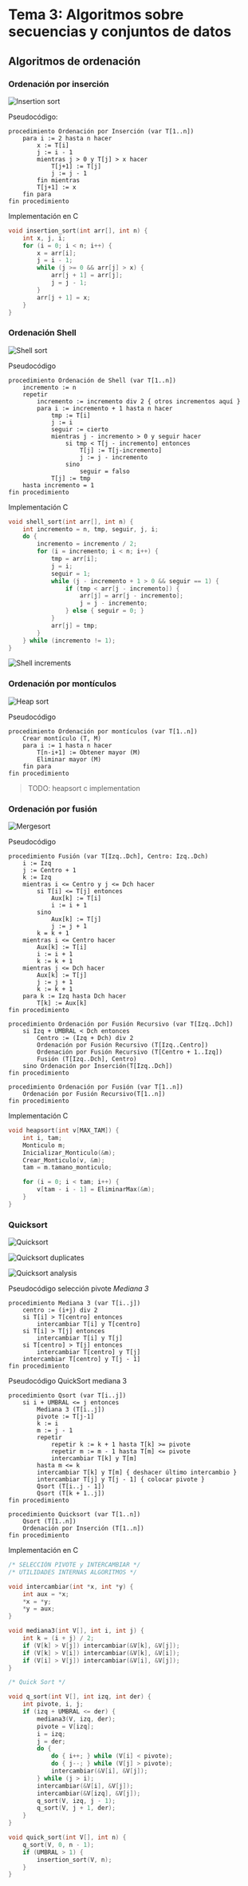 # Tema 3: Algoritmos sobre secuencias y conjuntos de datos

## Algoritmos de ordenación

### Ordenación por inserción

![Insertion sort](images/insertionSort.jpeg)

Pseudocódigo:

```pseudo
procedimiento Ordenación por Inserción (var T[1..n])
    para i := 2 hasta n hacer
        x := T[i]
        j := i - 1
        mientras j > 0 y T[j] > x hacer
            T[j+1] := T[j]
            j := j - 1
        fin mientras
        T[j+1] := x
    fin para
fin procedimiento
```

Implementación en C

```c
void insertion_sort(int arr[], int n) {
    int x, j, i;
    for (i = 0; i < n; i++) {
        x = arr[i];
        j = i - 1;
        while (j >= 0 && arr[j] > x) {
            arr[j + 1] = arr[j];
            j = j - 1;
        }
        arr[j + 1] = x;
    }
}
```

### Ordenación Shell

![Shell sort](images/shellSort.jpeg)

Pseudocódigo

```pseudo
procedimiento Ordenación de Shell (var T[1..n])
    incremento := n
    repetir
        incremento := incremento div 2 { otros incrementos aquí }
        para i := incremento + 1 hasta n hacer
            tmp := T[i]
            j := i
            seguir := cierto
            mientras j - incremento > 0 y seguir hacer
                si tmp < T[j - incremento] entonces
                    T[j] := T[j-incremento]
                    j := j - incremento
                sino
                    seguir = falso
            T[j] := tmp
    hasta incremento = 1
fin procedimiento
```

Implementación C

```c
void shell_sort(int arr[], int n) {
    int incremento = n, tmp, seguir, j, i;
    do {
        incremento = incremento / 2;
        for (i = incremento; i < n; i++) {
            tmp = arr[i];
            j = i;
            seguir = 1;
            while (j - incremento + 1 > 0 && seguir == 1) {
                if (tmp < arr[j - incremento]) {
                    arr[j] = arr[j - incremento];
                    j = j - incremento;
                } else { seguir = 0; }
            }
            arr[j] = tmp;
        }
    } while (incremento != 1);
}
```

![Shell increments](images/shellIncrements.jpeg)

### Ordenación por montículos

![Heap sort](images/heapSort.jpeg)

Pseudocódigo

```pseudo
procedimiento Ordenación por montículos (var T[1..n])
    Crear montículo (T, M)
    para i := 1 hasta n hacer
        T[n-i+1] := Obtener mayor (M)
        Eliminar mayor (M)
    fin para
fin procedimiento
```

> TODO: heapsort c implementation

### Ordenación por fusión

![Mergesort](images/mergeSort.jpeg)

Pseudocódigo

```pseudo
procedimiento Fusión (var T[Izq..Dch], Centro: Izq..Dch)
    i := Izq
    j := Centro + 1
    k := Izq
    mientras i <= Centro y j <= Dch hacer
        si T[i] <= T[j] entonces
            Aux[k] := T[i]
            i := i + 1
        sino
            Aux[k] := T[j]
            j := j + 1
        k = k + 1
    mientras i <= Centro hacer
        Aux[k] := T[i]
        i := i + 1
        k := k + 1
    mientras j <= Dch hacer
        Aux[k] := T[j]
        j := j + 1
        k := k + 1
    para k := Izq hasta Dch hacer
        T[k] := Aux[k]
fin procedimiento
```

```pseudo
procedimiento Ordenación por Fusión Recursivo (var T[Izq..Dch])
    si Izq + UMBRAL < Dch entonces
        Centro := (Izq + Dch) div 2
        Ordenación por Fusión Recursivo (T[Izq..Centro])
        Ordenación por Fusión Recursivo (T[Centro + 1..Izq])
        Fusión (T[Izq..Dch], Centro)
    sino Ordenación por Inserción(T[Izq..Dch])
fin procedimiento

procedimiento Ordenación por Fusión (var T[1..n])
    Ordenación por Fusión Recursivo(T[1..n])
fin procedimiento
```

Implementación C

```c
void heapsort(int v[MAX_TAM]) {
    int i, tam;
    Monticulo m;
    Inicializar_Monticulo(&m);
    Crear_Monticulo(v, &m);
    tam = m.tamano_monticulo;

    for (i = 0; i < tam; i++) {
        v[tam - i - 1] = EliminarMax(&m);
    }
}
```

### Quicksort

![Quicksort](images/quickSort.jpeg)

![Quicksort duplicates](images/quickSortDuplicates.jpeg)

![Quicksort analysis](images/quickSortAnalysis.jpeg)

Pseudocódigo selección pivote *Mediana 3*

```pseudo
procedimiento Mediana 3 (var T[i..j])
    centro := (i+j) div 2
    si T[i] > T[centro] entonces
        intercambiar T[i] y T[centro]
    si T[i] > T[j] entonces
        intercambiar T[i] y T[j]
    si T[centro] > T[j] entonces
        intercambiar T[centro] y T[j]
    intercambiar T[centro] y T[j - 1]
fin procedimiento
```

Pseudocódigo QuickSort mediana 3

```pseudo
procedimiento Qsort (var T[i..j])
    si i + UMBRAL <= j entonces
        Mediana 3 (T[i..j])
        pivote := T[j-1]
        k := i
        m := j - 1
        repetir
            repetir k := k + 1 hasta T[k] >= pivote
            repetir m := m - 1 hasta T[m] <= pivote
            intercambiar T[k] y T[m]
        hasta m <= k
        intercambiar T[k] y T[m] { deshacer último intercambio }
        intercambiar T[j] y T[j - 1] { colocar pivote }
        Qsort (T[i..j - 1])
        Qsort (T[k + 1..j])
fin procedimiento

procedimiento Quicksort (var T[1..n])
    Qsort (T[1..n])
    Ordenación por Inserción (T[1..n])
fin procedimiento
```

Implementación en C

```c
/* SELECCIÓN PIVOTE y INTERCAMBIAR */
/* UTILIDADES INTERNAS ALGORITMOS */

void intercambiar(int *x, int *y) {
    int aux = *x;
    *x = *y;
    *y = aux;
}

void mediana3(int V[], int i, int j) {
    int k = (i + j) / 2;
    if (V[k] > V[j]) intercambiar(&V[k], &V[j]);
    if (V[k] > V[i]) intercambiar(&V[k], &V[i]);
    if (V[i] > V[j]) intercambiar(&V[i], &V[j]);
}

/* Quick Sort */

void q_sort(int V[], int izq, int der) {
    int pivote, i, j;
    if (izq + UMBRAL <= der) {
        mediana3(V, izq, der);
        pivote = V[izq];
        i = izq;
        j = der;
        do {
            do { i++; } while (V[i] < pivote);
            do { j--; } while (V[j] > pivote);
            intercambiar(&V[i], &V[j]);
        } while (j > i);
        intercambiar(&V[i], &V[j]);
        intercambiar(&V[izq], &V[j]);
        q_sort(V, izq, j - 1);
        q_sort(V, j + 1, der);
    }
}

void quick_sort(int V[], int n) {
    q_sort(V, 0, n - 1);
    if (UMBRAL > 1) {
        insertion_sort(V, n);
    }
}
```
